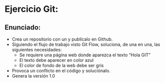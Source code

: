 # Ejercicio Git:

## Enunciado:
- Crea un repositorio con un y publícalo en Github.
- Siguiendo el flujo de trabajo visto Git Flow, soluciona, de una en una, las siguientes necesidades:
    - Se requiere una página web donde aparezca el texto “Hola GIT”
    - El texto debe aparecer en color azul
    - El color de fondo de la web debe ser gris
- Provoca un conflicto en el código y soluciónalo.
- Genera la versión 1.0